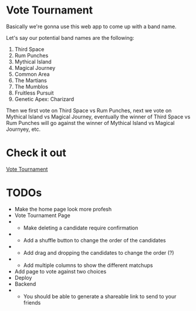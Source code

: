 # Vote Tournament

Basically we're gonna use this web app to come up with a band name.

Let's say our potential band names are the following:

1. Third Space
2. Rum Punches
3. Mythical Island
4. Magical Journey
5. Common Area
6. The Martians
7. The Mumblos
8. Fruitless Pursuit
9. Genetic Apex: Charizard

Then we first vote on Third Space vs Rum Punches, next we vote on Mythical Island vs Magical Journey, eventually the winner of Third Space vs Rum Punches will go against the winner of Mythical Island vs Magical Journyey, etc.

# Check it out

[Vote Tournament](http://votetournament.com)

# TODOs

- Make the home page look more profesh
- Vote Tournament Page
- - Make deleting a candidate require confirmation
- - Add a shuffle button to change the order of the candidates
- - Add drag and dropping the candidates to change the order (?)
- - Add multiple columns to show the different matchups
- Add page to vote against two choices
- Deploy
- Backend
- - You should be able to generate a shareable link to send to your friends
